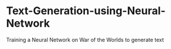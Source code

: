 # Text-Generation-using-Neural-Network
Training a Neural Network on War of the Worlds to generate text

